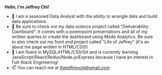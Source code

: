 **Hello, I'm Jeffrey Chi!**
- 👋 I am a seasoned Data Analyst with the ability to wrangle data and build data applications.
- 👀 Be sure to check out my data science project called "Deliverability Dashboard". It comes with a powerpoint presentations and all of my written queries to create the dashboard using Mode Analytics. Be sure to also check out my front end project called "Life of Jeffrey" (it's an about me page written in HTML/CSS!)
- 🌱  I am fluent in MySQL/HTML/CSS/Git and is currently learning JavaScript/React/Redux/Node.js/Express because I have an interest in Full-Stack Engineering!  
- 📫 You can reach me at thejeffreychi@gmail.com


